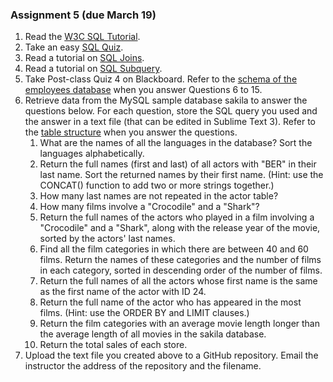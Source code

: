 ### Assignment 5 (due March 19)
1. Read the [W3C SQL Tutorial](https://www.w3schools.com/sql/default.asp).
2. Take an easy [SQL Quiz](https://www.w3schools.com/quiztest/quiztest.asp?qtest=SQL).
3. Read a tutorial on [SQL Joins](http://www.sql-join.com/).
4. Read a tutorial on [SQL Subquery](http://www.sqltutorial.org/sql-subquery/). 
5. Take Post-class Quiz 4 on Blackboard. Refer to the [schema of the employees database](https://dev.mysql.com/doc/employee/en/sakila-structure.html) when you answer Questions 6 to 15.
6. Retrieve data from the MySQL sample database sakila to answer the questions below. For each question, store the SQL query you used and the answer in a text file (that can be edited in Sublime Text 3). Refer to the [table structure](https://dev.mysql.com/doc/sakila/en/sakila-structure-tables.html) when you answer the questions. 
   1. What are the names of all the languages in the database? Sort the languages alphabetically. 
   2. Return the full names (first and last) of all actors with "BER" in their last name. Sort the returned names by their first name. (Hint: use the CONCAT() function to add two or more strings together.)
   3. How many last names are not repeated in the actor table?
   4. How many films involve a "Crocodile" and a "Shark"?
   5. Return the full names of the actors who played in a film involving a "Crocodile" and a "Shark", along with the release year of the movie, sorted by the actors' last names.
   6. Find all the film categories in which there are between 40 and 60 films. Return the names of these categories and the number of films in each category, sorted in descending order of the number of films. 
   7. Return the full names of all the actors whose first name is the same as the first name of the actor with ID 24. 
   8. Return the full name of the actor who has appeared in the most films. (Hint: use the ORDER BY and LIMIT clauses.)
   9. Return the film categories with an average movie length longer than the average length of all movies in the sakila database. 
   10. Return the total sales of each store. 
7. Upload the text file you created above to a GitHub repository. Email the instructor the address of the repository and the filename. 